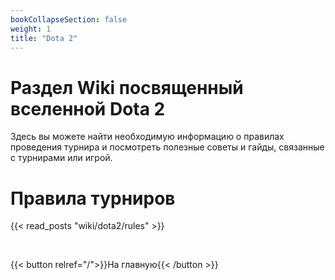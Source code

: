 ```yaml
---
bookCollapseSection: false
weight: 1
title: "Dota 2"
---
```


# Раздел Wiki посвященный вселенной Dota 2

Здесь вы можете найти необходимую информацию о правилах проведения турнира и посмотреть полезные советы и гайды, связанные с турнирами или игрой.

# Правила турниров

{{< read_posts "wiki/dota2/rules" >}}

<br/>

{{< button relref="/">}}На главную{{< /button >}}

